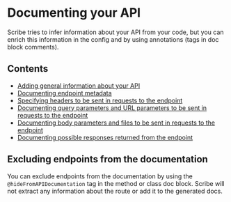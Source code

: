 # Documenting your API
Scribe tries to infer information about your API from your code, but you can enrich this information in the config and by using annotations (tags in doc block comments).

## Contents
* [Adding general information about your API](../documenting-api-information.md)
* [Documenting endpoint metadata](../documenting-endpoint-metadata.md)
* [Specifying headers to be sent in requests to the endpoint](../documenting-endpoint-headers.md)
* [Documenting query parameters and URL parameters to be sent in requests to the endpoint](../documenting-endpoint-query-parameters.md)
* [Documenting body parameters and files to be sent in requests to the endpoint](../documenting-endpoint-body-parameters.md)
* [Documenting possible responses returned from the endpoint](../documenting-endpoint-responses.md)

## Excluding endpoints from the documentation
You can exclude endpoints from the documentation by using the `@hideFromAPIDocumentation` tag in the method or class doc block. Scribe will not extract any information about the route or add it to the generated docs.
